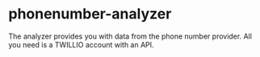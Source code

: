 # phonenumber-analyzer

The analyzer provides you with data from the phone number provider. All you need is a TWILLIO account with an API.
